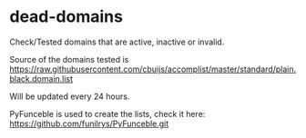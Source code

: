 # dead-domains
Check/Tested domains that are active, inactive or invalid.

Source of the domains tested is https://raw.githubusercontent.com/cbuijs/accomplist/master/standard/plain.black.domain.list

Will be updated every 24 hours.

PyFunceble is used to create the lists, check it here: https://github.com/funilrys/PyFunceble.git
